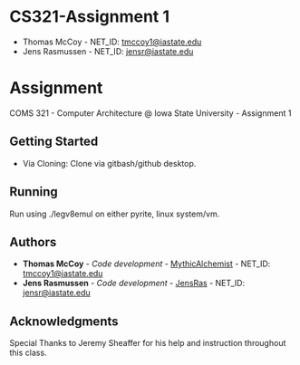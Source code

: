 # CS321-Assignment 1
* Thomas McCoy - NET_ID: tmccoy1@iastate.edu
* Jens Rasmussen - NET_ID: jensr@iastate.edu

# Assignment 

COMS 321 - Computer Architecture @ Iowa State University - Assignment 1

## Getting Started

* Via Cloning: Clone via gitbash/github desktop.

## Running

Run using ./legv8emul on either pyrite, linux system/vm.

## Authors

* **Thomas McCoy** - *Code development* - [MythicAlchemist](https://github.com/MythicAlchemist) - NET_ID: tmccoy1@iastate.edu
* **Jens Rasmussen** - *Code development* - [JensRas](https://github.com/JensRas) - NET_ID: jensr@iastate.edu

## Acknowledgments

Special Thanks to Jeremy Sheaffer for his help and instruction throughout this class.
